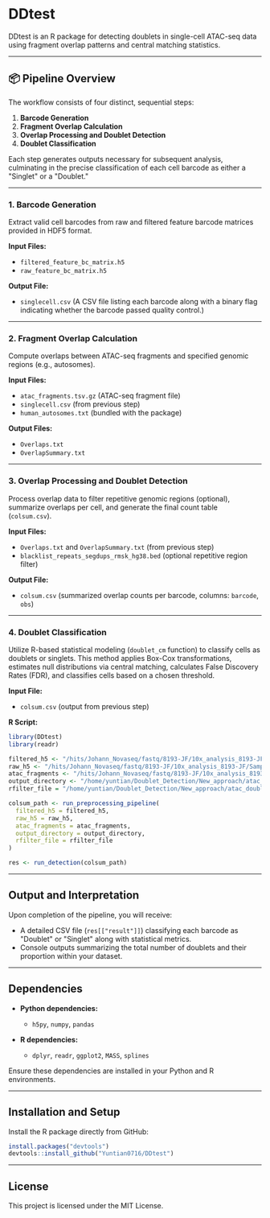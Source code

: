 # DDtest

<!-- badges: start -->
<!-- badges: end -->

DDtest is an R package for detecting doublets in single-cell ATAC-seq data using fragment overlap patterns and central matching statistics.

---

## 📦 Pipeline Overview

The workflow consists of four distinct, sequential steps:

1. **Barcode Generation**
2. **Fragment Overlap Calculation**
3. **Overlap Processing and Doublet Detection**
4. **Doublet Classification**

Each step generates outputs necessary for subsequent analysis, culminating in the precise classification of each cell barcode as either a "Singlet" or a "Doublet."

---

### 1. Barcode Generation

Extract valid cell barcodes from raw and filtered feature barcode matrices provided in HDF5 format.

**Input Files:**
- `filtered_feature_bc_matrix.h5`
- `raw_feature_bc_matrix.h5`

**Output File:**
- `singlecell.csv` (A CSV file listing each barcode along with a binary flag indicating whether the barcode passed quality control.)

---

### 2. Fragment Overlap Calculation

Compute overlaps between ATAC-seq fragments and specified genomic regions (e.g., autosomes).

**Input Files:**
- `atac_fragments.tsv.gz` (ATAC-seq fragment file)
- `singlecell.csv` (from previous step)
- `human_autosomes.txt` (bundled with the package)

**Output Files:**
- `Overlaps.txt`
- `OverlapSummary.txt`

---

### 3. Overlap Processing and Doublet Detection

Process overlap data to filter repetitive genomic regions (optional), summarize overlaps per cell, and generate the final count table (`colsum.csv`).

**Input Files:**
- `Overlaps.txt` and `OverlapSummary.txt` (from previous step)
- `blacklist_repeats_segdups_rmsk_hg38.bed` (optional repetitive region filter)

**Output File:**
- `colsum.csv` (summarized overlap counts per barcode, columns: `barcode`, `obs`)

---


### 4. Doublet Classification

Utilize R-based statistical modeling (`doublet_cm` function) to classify cells as doublets or singlets. This method applies Box-Cox transformations, estimates null distributions via central matching, calculates False Discovery Rates (FDR), and classifies cells based on a chosen threshold.

**Input File:**
- `colsum.csv` (output from previous step)

**R Script:**
```r
library(DDtest)
library(readr)

filtered_h5 <- "/hits/Johann_Novaseq/fastq/8193-JF/10x_analysis_8193-JF/Sample_8193-JF-3/filtered_feature_bc_matrix.h5"
raw_h5 <- "/hits/Johann_Novaseq/fastq/8193-JF/10x_analysis_8193-JF/Sample_8193-JF-3/raw_feature_bc_matrix.h5"
atac_fragments <- "/hits/Johann_Novaseq/fastq/8193-JF/10x_analysis_8193-JF/Sample_8193-JF-3/atac_fragments.tsv.gz"
output_directory <- "/home/yuntian/Doublet_Detection/New_approach/atac_doublet_sharing_DIG_GSE200417/package_test/8193-JF-3"
rfilter_file = "/home/yuntian/Doublet_Detection/New_approach/atac_doublet_sharing_DIG_GSE200417/package_test/blacklist_repeats_segdups_rmsk_hg38.bed"

colsum_path <- run_preprocessing_pipeline(
  filtered_h5 = filtered_h5,
  raw_h5 = raw_h5,
  atac_fragments = atac_fragments,
  output_directory = output_directory,
  rfilter_file = rfilter_file
)

res <- run_detection(colsum_path)
```

---

## Output and Interpretation

Upon completion of the pipeline, you will receive:
- A detailed CSV file (`res[["result"]]`) classifying each barcode as "Doublet" or "Singlet" along with statistical metrics.
- Console outputs summarizing the total number of doublets and their proportion within your dataset.

---

## Dependencies

- **Python dependencies:**
  - `h5py`, `numpy`, `pandas`

- **R dependencies:**
  - `dplyr`, `readr`, `ggplot2`, `MASS`, `splines`

Ensure these dependencies are installed in your Python and R environments.

---

## Installation and Setup

Install the R package directly from GitHub:

```R
install.packages("devtools")
devtools::install_github("Yuntian0716/DDtest")
```

---


## License

This project is licensed under the MIT License.



